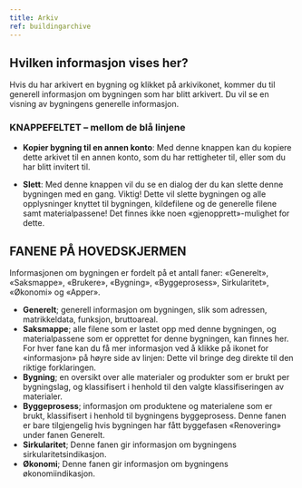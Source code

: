 ```yaml
---
title: Arkiv
ref: buildingarchive
---
```


## Hvilken informasjon vises her?
Hvis du har arkivert en bygning og klikket på arkivikonet, kommer du til generell informasjon om bygningen som har blitt arkivert. Du vil se en visning av bygningens generelle informasjon. 


### KNAPPEFELTET – mellom de blå linjene

- **Kopier bygning til en annen konto**: 
Med denne knappen kan du kopiere dette arkivet til en annen konto, som du har rettigheter til, eller som du har blitt invitert til.

- **Slett**: Med denne knappen vil du se en dialog der du kan slette denne bygningen med en gang. Viktig! Dette vil slette bygningen og alle opplysninger knyttet til bygningen, kildefilene og de generelle filene samt materialpassene! Det finnes ikke noen «gjenopprett»-mulighet for dette.



## FANENE PÅ HOVEDSKJERMEN
Informasjonen om bygningen er fordelt på et antall faner: «Generelt», «Saksmappe», «Brukere», «Bygning», «Byggeprosess», Sirkularitet», «Økonomi» og «Apper».

- **Generelt**; generell informasjon om bygningen, slik som adressen, matrikkeldata, funksjon, bruttoareal.
- **Saksmappe**; alle filene som er lastet opp med denne bygningen, og materialpassene som er opprettet for denne bygningen, kan finnes her. For hver fane kan du få mer informasjon ved å klikke på ikonet for «informasjon» på høyre side av linjen: Dette vil bringe deg direkte til den riktige forklaringen.
- **Bygning**; en oversikt over alle materialer og produkter som er brukt per bygningslag, og klassifisert i henhold til den valgte klassifiseringen av materialer.
- **Byggeprosess**; informasjon om produktene og materialene som er brukt, klassifisert i henhold til bygningens byggeprosess. Denne fanen er bare tilgjengelig hvis bygningen har fått byggefasen «Renovering» under fanen Generelt.
- **Sirkularitet**; Denne fanen gir informasjon om bygningens sirkularitetsindikasjon.
- **Økonomi**; Denne fanen gir informasjon om bygningens økonomiindikasjon.

